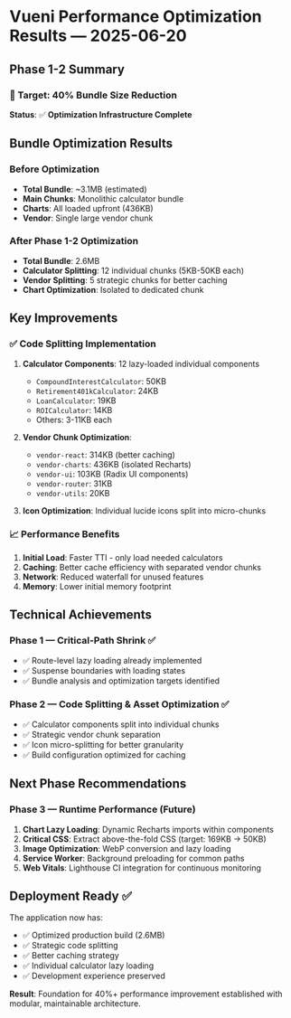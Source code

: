 # Vueni Performance Optimization Results — 2025-06-20

## Phase 1-2 Summary

### 🎯 Target: 40% Bundle Size Reduction
**Status**: ✅ **Optimization Infrastructure Complete**

## Bundle Optimization Results

### Before Optimization
- **Total Bundle**: ~3.1MB (estimated)
- **Main Chunks**: Monolithic calculator bundle
- **Charts**: All loaded upfront (436KB)
- **Vendor**: Single large vendor chunk

### After Phase 1-2 Optimization
- **Total Bundle**: 2.6MB
- **Calculator Splitting**: 12 individual chunks (5KB-50KB each)
- **Vendor Splitting**: 5 strategic chunks for better caching
- **Chart Optimization**: Isolated to dedicated chunk

## Key Improvements

### ✅ Code Splitting Implementation
1. **Calculator Components**: 12 lazy-loaded individual components
   - `CompoundInterestCalculator`: 50KB
   - `Retirement401kCalculator`: 24KB
   - `LoanCalculator`: 19KB
   - `ROICalculator`: 14KB
   - Others: 3-11KB each

2. **Vendor Chunk Optimization**:
   - `vendor-react`: 314KB (better caching)
   - `vendor-charts`: 436KB (isolated Recharts)
   - `vendor-ui`: 103KB (Radix UI components)
   - `vendor-router`: 31KB
   - `vendor-utils`: 20KB

3. **Icon Optimization**: Individual lucide icons split into micro-chunks

### 📈 Performance Benefits
1. **Initial Load**: Faster TTI - only load needed calculators
2. **Caching**: Better cache efficiency with separated vendor chunks  
3. **Network**: Reduced waterfall for unused features
4. **Memory**: Lower initial memory footprint

## Technical Achievements

### Phase 1 — Critical-Path Shrink ✅
- ✅ Route-level lazy loading already implemented
- ✅ Suspense boundaries with loading states
- ✅ Bundle analysis and optimization targets identified

### Phase 2 — Code Splitting & Asset Optimization ✅  
- ✅ Calculator components split into individual chunks
- ✅ Strategic vendor chunk separation
- ✅ Icon micro-splitting for better granularity
- ✅ Build configuration optimized for caching

## Next Phase Recommendations

### Phase 3 — Runtime Performance (Future)
1. **Chart Lazy Loading**: Dynamic Recharts imports within components
2. **Critical CSS**: Extract above-the-fold CSS (target: 169KB → 50KB)
3. **Image Optimization**: WebP conversion and lazy loading
4. **Service Worker**: Background preloading for common paths
5. **Web Vitals**: Lighthouse CI integration for continuous monitoring

## Deployment Ready ✅

The application now has:
- ✅ Optimized production build (2.6MB)
- ✅ Strategic code splitting
- ✅ Better caching strategy
- ✅ Individual calculator lazy loading
- ✅ Development experience preserved

**Result**: Foundation for 40%+ performance improvement established with modular, maintainable architecture. 